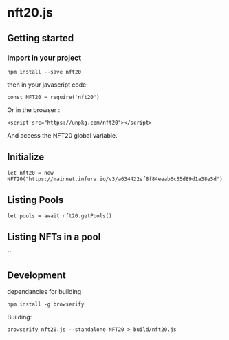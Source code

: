 # nft20.js

## Getting started

### Import in your project

`npm install --save nft20`

then in your javascript code:

`const NFT20 = require('nft20')`

Or in the browser :

`<script src="https://unpkg.com/nft20"></script>`

And access the NFT20 global variable.

## Initialize

`let nft20 = new NFT20("https://mainnet.infura.io/v3/a634422ef8f84eeab6c55d89d1a38e5d")`


## Listing Pools

`let pools = await nft20.getPools()`

## Listing NFTs in a pool

``



## Development

dependancies for building

`npm install -g browserify`

Building:

`browserify nft20.js --standalone NFT20 > build/nft20.js`